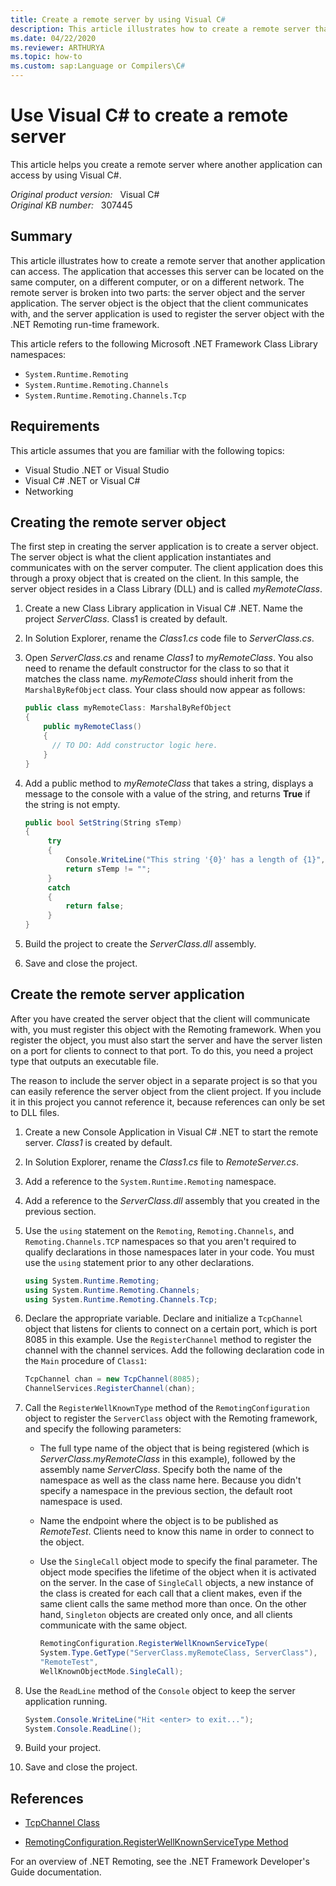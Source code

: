 ```yaml
---
title: Create a remote server by using Visual C#
description: This article illustrates how to create a remote server that another application can access by using Visual C#.
ms.date: 04/22/2020
ms.reviewer: ARTHURYA
ms.topic: how-to
ms.custom: sap:Language or Compilers\C#
---
```

# Use Visual C# to create a remote server

This article helps you create a remote server where another application can access by using Visual C#.

_Original product version:_ &nbsp; Visual C#  
_Original KB number:_ &nbsp; 307445

## Summary

This article illustrates how to create a remote server that another application can access. The application that accesses this server can be located on the same computer, on a different computer, or on a different network. The remote server is broken into two parts: the server object and the server application. The server object is the object that the client communicates with, and the server application is used to register the server object with the .NET Remoting run-time framework.

This article refers to the following Microsoft .NET Framework Class Library namespaces:

- `System.Runtime.Remoting`
- `System.Runtime.Remoting.Channels`
- `System.Runtime.Remoting.Channels.Tcp`

## Requirements

This article assumes that you are familiar with the following topics:

- Visual Studio .NET or Visual Studio
- Visual C# .NET or Visual C#
- Networking

## Creating the remote server object

The first step in creating the server application is to create a server object. The server object is what the client application instantiates and communicates with on the server computer. The client application does this through a proxy object that is created on the client. In this sample, the server object resides in a Class Library (DLL) and is called *myRemoteClass*.

1. Create a new Class Library application in Visual C# .NET. Name the project *ServerClass*. Class1 is created by default.
2. In Solution Explorer, rename the *Class1.cs* code file to *ServerClass.cs*.
3. Open *ServerClass.cs* and rename *Class1* to *myRemoteClass*. You also need to rename the default constructor for the class to so that it matches the class name. *myRemoteClass* should inherit from the `MarshalByRefObject` class. Your class should now appear as follows:

    ```csharp
    public class myRemoteClass: MarshalByRefObject
    {
        public myRemoteClass()
        {
          // TO DO: Add constructor logic here.
        }
    }
    ```

4. Add a public method to *myRemoteClass* that takes a string, displays a message to the console with a value of the string, and returns **True** if the string is not empty.

   ```csharp
   public bool SetString(String sTemp)
   {
        try
        {
            Console.WriteLine("This string '{0}' has a length of {1}", sTemp, sTemp.Length);
            return sTemp != "";
        }
        catch
        {
            return false;
        }
   }
   ```

5. Build the project to create the *ServerClass.dll* assembly.
6. Save and close the project.

## Create the remote server application

After you have created the server object that the client will communicate with, you must register this object with the Remoting framework. When you register the object, you must also start the server and have the server listen on a port for clients to connect to that port. To do this, you need a project type that outputs an executable file.

The reason to include the server object in a separate project is so that you can easily reference the server object from the client project. If you include it in this project you cannot reference it, because references can only be set to DLL files.

1. Create a new Console Application in Visual C# .NET to start the remote server. *Class1* is created by default.
2. In Solution Explorer, rename the *Class1.cs* file to *RemoteServer.cs*.
3. Add a reference to the `System.Runtime.Remoting` namespace.
4. Add a reference to the *ServerClass.dll* assembly that you created in the previous section.
5. Use the `using` statement on the `Remoting`, `Remoting.Channels`, and `Remoting.Channels.TCP` namespaces so that you aren't required to qualify declarations in those namespaces later in your code. You must use the `using` statement prior to any other declarations.

    ```csharp
    using System.Runtime.Remoting;
    using System.Runtime.Remoting.Channels;
    using System.Runtime.Remoting.Channels.Tcp;
    ```

6. Declare the appropriate variable. Declare and initialize a `TcpChannel` object that listens for clients to connect on a certain port, which is port 8085 in this example. Use the `RegisterChannel` method to register the channel with the channel services. Add the following declaration code in the `Main` procedure of `Class1`:

    ```csharp
    TcpChannel chan = new TcpChannel(8085);
    ChannelServices.RegisterChannel(chan);
    ```

7. Call the `RegisterWellKnownType` method of the `RemotingConfiguration` object to register the `ServerClass` object with the Remoting framework, and specify the following parameters:

    - The full type name of the object that is being registered (which is *ServerClass.myRemoteClass* in this example), followed by the assembly name *ServerClass*. Specify both the name of the namespace as well as the class name here. Because you didn't specify a namespace in the previous section, the default root namespace is used.

    - Name the endpoint where the object is to be published as *RemoteTest*. Clients need to know this name in order to connect to the object.

    - Use the `SingleCall` object mode to specify the final parameter. The object mode specifies the lifetime of the object when it is activated on the server. In the case of `SingleCall` objects, a new instance of the class is created for each call that a client makes, even if the same client calls the same method more than once. On the other hand, `Singleton` objects are created only once, and all clients communicate with the same object.

        ```csharp
        RemotingConfiguration.RegisterWellKnownServiceType(
        System.Type.GetType("ServerClass.myRemoteClass, ServerClass"),
        "RemoteTest",
        WellKnownObjectMode.SingleCall);
        ```

8. Use the `ReadLine` method of the `Console` object to keep the server application running.

    ```csharp
    System.Console.WriteLine("Hit <enter> to exit...");
    System.Console.ReadLine();
    ```

9. Build your project.
10. Save and close the project.

## References

- [TcpChannel Class](/dotnet/api/system.runtime.remoting.channels.tcp.tcpchannel)

- [RemotingConfiguration.RegisterWellKnownServiceType Method](/dotnet/api/system.runtime.remoting.remotingconfiguration.registerwellknownservicetype)

For an overview of .NET Remoting, see the .NET Framework Developer's Guide documentation.
